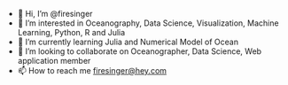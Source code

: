 - 👋 Hi, I’m @firesinger
- 👀 I’m interested in Oceanography, Data Science, Visualization, Machine Learning, Python, R and Julia
- 🌱 I’m currently learning Julia and Numerical Model of Ocean
- 💞️ I’m looking to collaborate on Oceanographer, Data Science, Web application member
- 📫 How to reach me firesinger@hey.com
<!---
firesinger/firesinger is a ✨ special ✨ repository because its `README.md` (this file) appears on your GitHub profile.
You can click the Preview link to take a look at your changes.
--->
